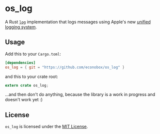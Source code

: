 # os_log

A Rust [`log`](https://github.com/rust-lang-nursery/log)
implementation that logs messages using Apple's new [unified logging
system](https://developer.apple.com/documentation/os/logging?language=occ).

## Usage

Add this to your `Cargo.toml`:

```toml
[dependencies]
os_log = { git = "https://github.com/econobox/os_log" }
```

and this to your crate root:

```rust
extern crate os_log;
```

...and then don't do anything, because the library is a work in
progress and doesn't work yet :)

## License

`os_log` is licensed under the [MIT
License](https://opensource.org/licenses/MIT).
